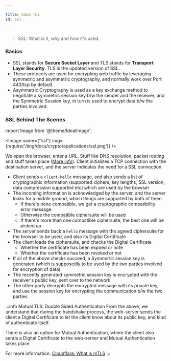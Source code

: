 ```yaml
---

title: SSL& TLS
id: ssl

---
```


> SSL: What is it, why and how it's used.

### Basics

- SSL stands for **Secure Socket Layer** and TLS stands for **Transport Layer Security**. TLS is the updated version of SSL.
- These protocols are used for encrypting web traffic by leveraging symmetric and asymmetric cryptography, and normally work over Port 443/tcp by default.
- Asymmetric Cryptography is used as a key exchange method to negotiate a symmetric session key b/w the sender and the receiver, and the Symmetric Session key, in turn is used to encrypt data b/w the parties involved.

### SSL Behind The Scenes

import Image from '@theme/IdealImage';

<Image name={"ssl"} img={require('/img/docs/crypto/applications/ssl.png')} />

We open the browser, enter a URL. Stuff like DNS resolution, packet routing and stuff takes place ([More info](https://github.com/alex/what-happens-when#dns-lookup)).
Client initializes a TCP connection with the destination server, and the server indicates the need for a SSL connection

- Client sends a `client-hello` message, and also sends a list of cryptographic information (supported ciphers, key lengths, SSL version, data compression supported etc) which are used by the browser
- The incoming information is acknowledged by the server, and the server looks for a middle ground, which things are supported by both of them. 
	- If there's none compatible, we get a cryptographic compatibility error message. 
	- Otherwise the compatible ciphersuite will be used
	- If there's more than one compatible ciphersuite, the best one will be picked up.
- The server sends back a `hello` message with the agreed ciphersuite for the browser to be used, and also its Digital Certificate
- The client loads the ciphersuite, and checks the Digital Certificate
	- Whether the certificate has been expired or note
	- Whether the certificate has been revoked or not
- If all of the above checks succeed, a *Symmetric* session key is generated (which is supposedly to be used by the two parties involved for encryption of data)
- The recently generated symmetric session key is encrypted with the receiver's public key, sent over to the network
- The other party decrypts the encrypted message with its private key, and use the session key for encrypting the communication b/w the two parties

:::info Mutual TLS: Double Sided Authentication
From the above, we understand that during the handshake process, the web-server sends the client a Digital Certificate to let the client know about its public key, and kind of authenticate itself.

There is also an option for Mutual Authentication, where the client also sends a Digital Certificate to the web-server and Mutual Authentication takes place. 

For more information: [Cloudflare: What is mTLS](https://www.cloudflare.com/en-in/learning/access-management/what-is-mutual-tls/)
:::
